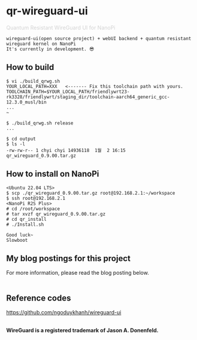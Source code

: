 # qr-wireguard-ui
<span style="color:#d3d3d3">Quantum Resistant WireGuard UI for NanoPi</span>
```
wireguard-ui(open source project) + webUI backend + quantum resistant wireguard kernel on NanoPi
It's currently in development. 😎

```

## How to build
```
$ vi ./build_qrwg.sh
YOUR_LOCAL_PATH=XXX   <------- Fix this toolchain path with yours.
TOOLCHAIN_PATH=$YOUR_LOCAL_PATH/friendlywrt23-rk3328/friendlywrt/staging_dir/toolchain-aarch64_generic_gcc-12.3.0_musl/bin
...
~

$ ./build_qrwg.sh release
...

$ cd output
$ ls -l
-rw-rw-r-- 1 chyi chyi 14936118  1월  2 16:15 qr_wireguard_0.9.00.tar.gz

```

## How to install on NanoPi
```
<Ubuntu 22.04 LTS>
$ scp ./qr_wireguard_0.9.00.tar.gz root@192.168.2.1:~/workspace
$ ssh root@192.168.2.1
<NanoPi R2S Plus>
# cd /root/workspace
# tar xvzf qr_wireguard_0.9.00.tar.gz
# cd qr_install
# ./Install.sh

Good luck~
Slowboot
```

## My blog postings for this project
  For more information, please read the blog posting below.<br>
  <br>

## Reference codes
  https://github.com/ngoduykhanh/wireguard-ui <br>
  <br>

  __WireGuard is a registered trademark of Jason A. Donenfeld.__

